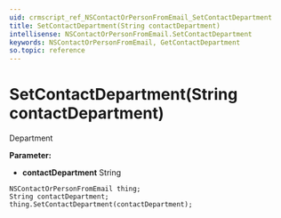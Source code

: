 ```yaml
---
uid: crmscript_ref_NSContactOrPersonFromEmail_SetContactDepartment
title: SetContactDepartment(String contactDepartment)
intellisense: NSContactOrPersonFromEmail.SetContactDepartment
keywords: NSContactOrPersonFromEmail, GetContactDepartment
so.topic: reference
---
```


# SetContactDepartment(String contactDepartment)

Department

**Parameter:** 
* **contactDepartment** String

```crmscript
NSContactOrPersonFromEmail thing;
String contactDepartment;
thing.SetContactDepartment(contactDepartment);
```

